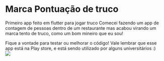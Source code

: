 # Marca Pontuação de truco

Primeiro app feito em flutter para jogar truco
Comecei fazendo um app de contagem de pessoas dentro de um restaurante mas acabou virando um marca tento de truco, como um bom mineiro que eu sou!

Fique a vontade para testar ou melhorar o código! Vale lembrar que esse app está na Play store, e está sendo utilizado por alguns universitários :)<br>
<img src="https://media.giphy.com/media/xT9DPlAUKTl1GeZjC8/giphy.gif" />
